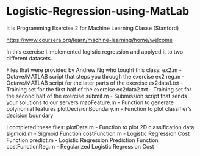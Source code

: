 # Logistic-Regression-using-MatLab

It is Programming Exercise 2 for Machine Learning Classe (Stanford)

https://www.coursera.org/learn/machine-learning/home/welcome

In this exercise I implemented  logistic regression and applyed it to two different datasets.

Files that were provided by  Andrew Ng who tought this class:
ex2.m - Octave/MATLAB script that steps you through the exercise ex2 
reg.m - Octave/MATLAB script for the later parts of the exercise 
ex2data1.txt - Training set for the first half of the exercise 
ex2data2.txt - Training set for the second half of the exercise 
submit.m - Submission script that sends your solutions to our servers 
mapFeature.m - Function to generate polynomial features 
plotDecisionBoundary.m - Function to plot classifier’s decision boundary

I completed these files:
plotData.m - Function to plot 2D classification data
sigmoid.m - Sigmoid Function
costFunction.m - Logistic Regression Cost Function
predict.m - Logistic Regression Prediction Function
costFunctionReg.m - Regularized Logistic Regression Cost

